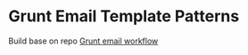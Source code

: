# Grunt Email Template Patterns

Build base on repo [Grunt email workflow](https://github.com/leemunroe/grunt-email-workflow)